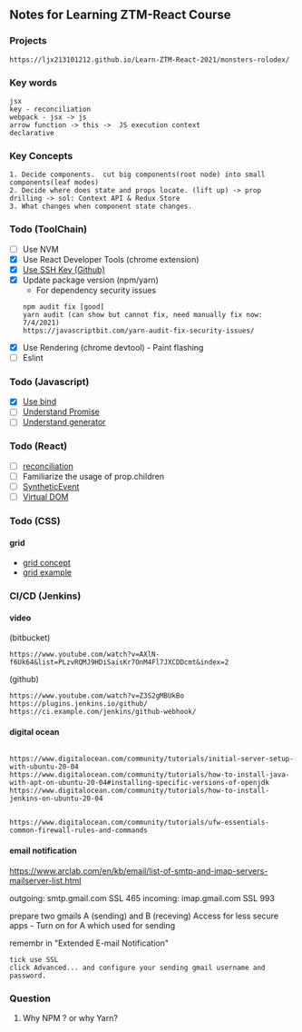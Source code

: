 ## Notes for Learning ZTM-React Course

### Projects

`https://ljx213101212.github.io/Learn-ZTM-React-2021/monsters-rolodex/`

### Key words

```
jsx
key - reconciliation
webpack - jsx -> js
arrow function -> this ->  JS execution context
declarative
```

### Key Concepts

```
1. Decide components.  cut big components(root node) into small components(leaf modes)
2. Decide where does state and props locate. (lift up) -> prop drilling -> sol: Context API & Redux Store
3. What changes when component state changes.
```

### Todo (ToolChain)

- [ ] Use NVM
- [x] Use React Developer Tools (chrome extension)
- [x] [Use SSH Key (Github)](https://docs.github.com/en/enterprise/2.15/user/articles/generating-a-new-ssh-key-and-adding-it-to-the-ssh-agent)
- [x] Update package version (npm/yarn)
  - For dependency security issues
  ```
  npm audit fix [good]
  yarn audit (can show but cannot fix, need manually fix now: 7/4/2021)
  https://javascriptbit.com/yarn-audit-fix-security-issues/
  ```
- [x] Use Rendering (chrome devtool) - Paint flashing
- [ ] Eslint

### Todo (Javascript)

- [x] [Use bind](https://www.smashingmagazine.com/2014/01/understanding-javascript-function-prototype-bind/)
- [ ] [Understand Promise](http://anata.me/2020/05/07/Promise%E7%AE%80%E6%98%93%E5%AE%9E%E7%8E%B0/)  
- [ ] [Understand generator](https://www.ruanyifeng.com/blog/2015/05/co.html)

### Todo (React)

- [ ] [reconciliation](https://reactjs.org/docs/reconciliation.html#recursing-on-children)
- [ ] Familiarize the usage of prop.children
- [ ] [SyntheticEvent](https://reactjs.org/docs/events.html)
- [ ] [Virtual DOM]()

### Todo (CSS)

#### grid

- [grid concept](https://css-tricks.com/snippets/css/complete-guide-grid/)
- [grid example](https://gridbyexample.com/what/)

### CI/CD (Jenkins)

#### video

(bitbucket)

```
https://www.youtube.com/watch?v=AXlN-f6Uk64&list=PLzvRQMJ9HDiSaisKr7OnM4Fl7JXCDDcmt&index=2
```

(github)

```
https://www.youtube.com/watch?v=Z3S2gMBUkBo
https://plugins.jenkins.io/github/
https://ci.example.com/jenkins/github-webhook/
```

#### digital ocean

```

https://www.digitalocean.com/community/tutorials/initial-server-setup-with-ubuntu-20-04
https://www.digitalocean.com/community/tutorials/how-to-install-java-with-apt-on-ubuntu-20-04#installing-specific-versions-of-openjdk
https://www.digitalocean.com/community/tutorials/how-to-install-jenkins-on-ubuntu-20-04


https://www.digitalocean.com/community/tutorials/ufw-essentials-common-firewall-rules-and-commands
```

#### email notification

https://www.arclab.com/en/kb/email/list-of-smtp-and-imap-servers-mailserver-list.html

outgoing: smtp.gmail.com SSL 465
incoming: imap.gmail.com SSL 993

prepare two gmails A (sending) and B (receving)
Access for less secure apps - Turn on for A which used for sending

remembr in "Extended E-mail Notification"

```
tick use SSL
click Advanced... and configure your sending gmail username and password.
```

### Question

1. Why NPM ? or why Yarn?
